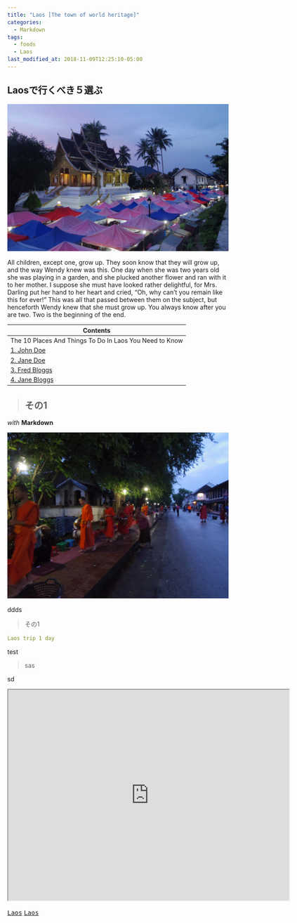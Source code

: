 ```yaml
---
title: "Laos [The town of world heritage]"
categories:
  - Markdown
tags:
  - foods
  - Laos
last_modified_at: 2018-11-09T12:25:10-05:00
---
```

## Laosで行くべき５選ぶ
<img src="/assets/images/Laostop.jpg" class="align-center" alt="" width="700">

All children, except one, grow up. They soon know that they will grow up, and the way Wendy knew was this. One day when she was two years old she was playing in a garden, and she plucked another flower and ran with it to her mother. I suppose she must have looked rather delightful, for Mrs. Darling put her hand to her heart and cried, “Oh, why can’t you remain like this for ever!” This was all that passed between them on the subject, but henceforth Wendy knew that she must grow up. You always know after you are two. Two is the beginning of the end.


| Contents        |
| --------         |
| The 10 Places And Things To Do In Laos You Need to Know |
|  [1. John Doe](#)    |         
|  [  2. Jane Doe](#)    |         
|  [3. Fred Bloggs](#) |         
|  [4. Jane Bloggs](#) |


> ## その1

*with* **Markdown**

<img src="/assets/images/IMGP1950.JPG" class="align-center" alt="">

ddds
> その1

```yaml
Laos trip 1 day
```


test

>sas




sd

<iframe src="https://www.google.com/maps/d/u/0/embed?mid=1eueijUyN9uWCwPeoGWksvF4tbwVtIA0X" width="640" height="480"></iframe>

 
[<kbd>Laos</kbd>](https://i-like-hamigaki.github.io/tags/#laos) [<kbd>Laos</kbd>](#)



